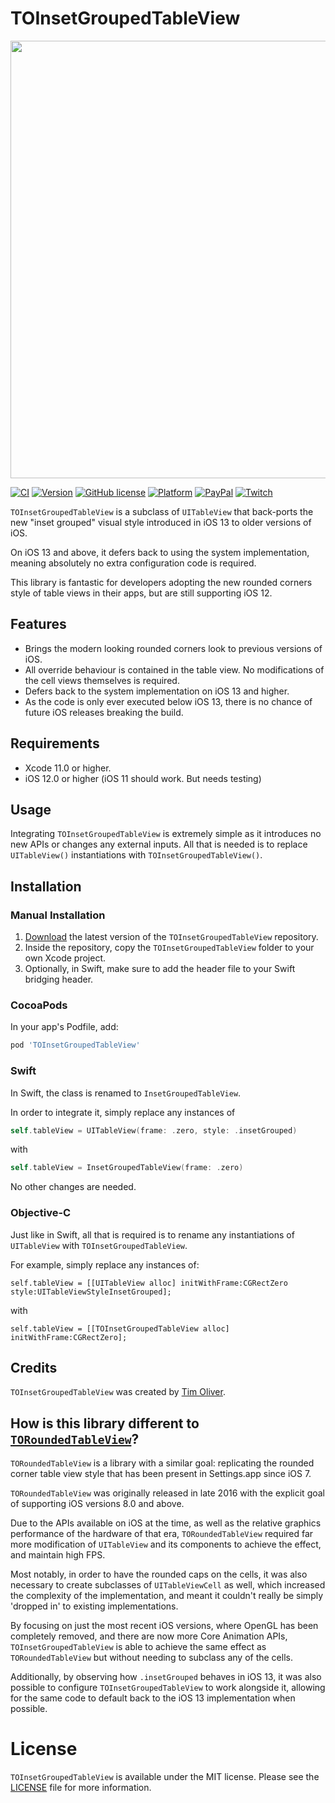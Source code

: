 # TOInsetGroupedTableView

<p align="center">
<img src="https://raw.githubusercontent.com/TimOliver/TOInsetGroupedTableView/master/screenshot.jpg" width ="700" />
</p>

[![CI](https://github.com/TimOliver/TOInsetGroupedTableView/workflows/CI/badge.svg)](https://github.com/TimOliver/TOInsetGroupedTableView/actions?query=workflow%3ACI)
[![Version](https://img.shields.io/cocoapods/v/TOInsetGroupedTableView.svg?style=flat)](http://cocoadocs.org/docsets/TOInsetGroupedTableView)
[![GitHub license](https://img.shields.io/badge/license-MIT-blue.svg)](https://raw.githubusercontent.com/TimOliver/TOInsetGroupedTableView/master/LICENSE)
[![Platform](https://img.shields.io/cocoapods/p/TORoundedButton.svg?style=flat)](http://cocoadocs.org/docsets/TOInsetGroupedTableView)
[![PayPal](https://img.shields.io/badge/paypal-donate-blue.svg)](https://www.paypal.com/cgi-bin/webscr?cmd=_s-xclick&hosted_button_id=M4RKULAVKV7K8)
[![Twitch](https://img.shields.io/badge/twitch-timXD-6441a5.svg)](http://twitch.tv/timXD)

`TOInsetGroupedTableView` is a subclass of `UITableView` that back-ports the new "inset grouped" visual style introduced in iOS 13 to older versions of iOS. 

On iOS 13 and above, it defers back to using the system implementation, meaning absolutely no extra configuration code is required.

This library is fantastic for developers adopting the new rounded corners style of table views in their apps, but are still supporting iOS 12.

## Features
* Brings the modern looking rounded corners look to previous versions of iOS.
* All override behaviour is contained in the table view. No modifications of the cell views themselves is required.
* Defers back to the system implementation on iOS 13 and higher.
* As the code is only ever executed below iOS 13, there is no chance of future iOS releases breaking the build.

## Requirements
* Xcode 11.0 or higher.
* iOS 12.0 or higher (iOS 11 should work. But needs testing)

## Usage

Integrating `TOInsetGroupedTableView` is extremely simple as it introduces no new APIs or changes any external inputs. All that is needed is to replace `UITableView()` instantiations with `TOInsetGroupedTableView()`.

## Installation

### Manual Installation

1. [Download](https://github.com/TimOliver/TOInsetGroupedTableView/archive/master.zip) the latest version of the `TOInsetGroupedTableView` repository.
2. Inside the repository, copy the `TOInsetGroupedTableView` folder to your own Xcode project.
3. Optionally, in Swift, make sure to add the header file to your Swift bridging header.

### CocoaPods

In your app's Podfile, add:

```ruby
pod 'TOInsetGroupedTableView'
```


### Swift

In Swift, the class is renamed to `InsetGroupedTableView`.

In order to integrate it, simply replace any instances of

```swift
self.tableView = UITableView(frame: .zero, style: .insetGrouped)
```

with

```swift
self.tableView = InsetGroupedTableView(frame: .zero)
``` 
 
 No other changes are needed.
 
### Objective-C
 
 Just like in Swift, all that is required is to rename any instantiations of `UITableView` with `TOInsetGroupedTableView`.
 
 For example, simply replace any instances of:
 
 ```objc
 self.tableView = [[UITableView alloc] initWithFrame:CGRectZero style:UITableViewStyleInsetGrouped];
```

with

```objc
self.tableView = [[TOInsetGroupedTableView alloc] initWithFrame:CGRectZero];
```

## Credits

`TOInsetGroupedTableView` was created by [Tim Oliver](http://twitter.com/TimOliverAU).


## How is this library different to [`TORoundedTableView`](https://github.com/TimOliver/TORoundedTableView)?

`TORoundedTableView` is a library with a similar goal: replicating the rounded corner table view style that has been present in Settings.app since iOS 7.

`TORoundedTableView` was originally released in late 2016 with the explicit goal of supporting iOS versions 8.0 and above.

Due to the APIs available on iOS at the time, as well as the relative graphics performance of the hardware of that era, `TORoundedTableView` required far more modification of `UITableView` and its components to achieve the effect, and maintain high FPS.

Most notably, in order to have the rounded caps on the cells, it was also necessary to create subclasses of `UITableViewCell` as well, which increased the complexity of the implementation, and meant it couldn't really be simply 'dropped in' to existing implementations.

By focusing on just the most recent iOS versions, where OpenGL has been completely removed, and there are now more Core Animation APIs, `TOInsetGroupedTableView` is able to achieve the same effect as `TORoundedTableView` but without needing to subclass any of the cells.

Additionally, by observing how `.insetGrouped` behaves in iOS 13, it was also possible to configure `TOInsetGroupedTableView` to work alongside it, allowing for the same code to default back to the iOS 13 implementation when possible.

# License

`TOInsetGroupedTableView` is available under the MIT license. Please see the [LICENSE](LICENSE) file for more information.